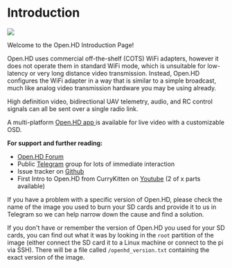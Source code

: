 # Introduction

![](/assets/logo.jpg)

Welcome to the Open.HD Introduction Page!

Open.HD uses commercial off-the-shelf \(COTS\) WiFi adapters, however it does not operate them in standard WiFi mode, which is unsuitable for low-latency or very long distance video transmission. Instead, Open.HD configures the WiFi adapter in a way that is similar to a simple broadcast, much like analog video transmission hardware you may be using already.

High definition video, bidirectional UAV telemetry, audio, and RC control signals can all be sent over a single radio link.

A multi-platform [Open.HD app ](https://github.com/OpenHD/QOpenHD/releases)is available for live video with a customizable OSD.

**For support and further reading:**

* [Open.HD Forum](https://discuss.openhdfpv.com/)
* Public [Telegram](https://t.me/OpenHD_HDFPV) group for lots of immediate interaction
* Issue tracker on [Github](https://github.com/OpenHD/Open.HD/issues)
* First Intro to Open.HD from CurryKitten on [Youtube](https://www.youtube.com/playlist?list=PL7WaECFssECJWfTc0vKYTfUdH5y8UgdI9) \(2 of x parts available\)

If you have a problem with a specific version of Open.HD, please check the name of the image you used to burn your SD cards and provide it to us in Telegram so we can help narrow down the cause and find a solution.

If you don't have or remember the version of Open.HD you used for your SD cards, you can find out what it was by looking in the `root` partition of the image \(either connect the SD card it to a Linux machine or connect to the pi via SSH\). There will be a file called `/openhd_version.txt` containing the exact version of the image.
